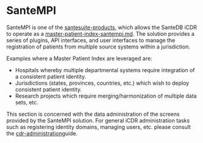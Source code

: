 # SanteMPI

SanteMPI is one of the [santesuite-products](../product-overview/santesuite-products/ "mention"), which allows the SanteDB iCDR to operate as a [master-patient-index-santempi.md](../product-overview/santesuite-products/master-patient-index-santempi.md "mention"). The solution provides a series of plugins, API interfaces, and user interfaces to manage the registration of patients from multiple source systems within a jurisdiction.&#x20;

Examples where a Master Patient Index are leveraged are:

* Hospitals whereby multiple departmental systems require integration of a consistent patient identity.
* Jurisdictions (states, provinces, countries, etc.) which wish to deploy consistent patient identity.&#x20;
* Research projects which require merging/harmonization of multiple data sets, etc.

This section is concerned with the data administration of the screens provided by the SanteMPI solution. For general iCDR administration tasks such as registering identity domains, managing users, etc. please consult the [cdr-administration](../operations/cdr-administration/ "mention")guide.



&#x20;
